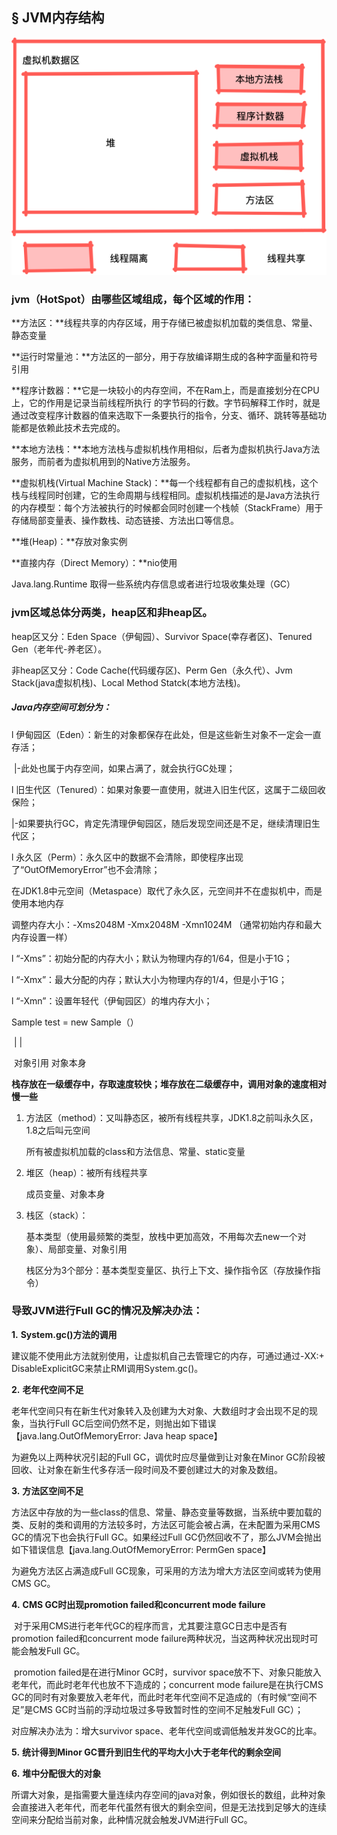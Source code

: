 ## § JVM内存结构

 ![](https://github.com/xubinlee/Notes/blob/master/assets/jvm.png?raw=true)

### jvm（HotSpot）由哪些区域组成，每个区域的作用：

**方法区：**线程共享的内存区域，用于存储已被虚拟机加载的类信息、常量、静态变量

**运行时常量池：**方法区的一部分，用于存放编译期生成的各种字面量和符号引用

**程序计数器：**它是一块较小的内存空间，不在Ram上，而是直接划分在CPU上，它的作用是记录当前线程所执行    的字节码的行数。字节码解释工作时，就是通过改变程序计数器的值来选取下一条要执行的指令，分支、循环、跳转等基础功能都是依赖此技术去完成的。

**本地方法栈：**本地方法栈与虚拟机栈作用相似，后者为虚拟机执行Java方法服务，而前者为虚拟机用到的Native方法服务。

**虚拟机栈(Virtual Machine Stack)：**每一个线程都有自己的虚拟机栈，这个栈与线程同时创建，它的生命周期与线程相同。虚拟机栈描述的是Java方法执行的内存模型：每个方法被执行的时候都会同时创建一个栈帧（StackFrame）用于存储局部变量表、操作数栈、动态链接、方法出口等信息。

**堆(Heap)：**存放对象实例

**直接内存（Direct Memory）：**nio使用

 

Java.lang.Runtime 取得一些系统内存信息或者进行垃圾收集处理（GC）

### jvm区域总体分两类，heap区和非heap区。

heap区又分：Eden Space（伊甸园）、Survivor Space(幸存者区)、Tenured Gen（老年代-养老区）。 

非heap区又分：Code Cache(代码缓存区)、Perm Gen（永久代）、Jvm Stack(java虚拟机栈)、Local Method Statck(本地方法栈)。

##### Java内存空间可划分为：

l   伊甸园区（Eden）：新生的对象都保存在此处，但是这些新生对象不一定会一直存活；

​    |-此处也属于内存空间，如果占满了，就会执行GC处理；

l   旧生代区（Tenured）：如果对象要一直使用，就进入旧生代区，这属于二级回收保险；

​    |-如果要执行GC，肯定先清理伊甸园区，随后发现空间还是不足，继续清理旧生代区；

l   永久区（Perm）：永久区中的数据不会清除，即使程序出现了“OutOfMemoryError”也不会清除；

​    在JDK1.8中元空间（Metaspace）取代了永久区，元空间并不在虚拟机中，而是使用本地内存

调整内存大小：-Xms2048M       -Xmx2048M       -Xmn1024M （通常初始内存和最大内存设置一样）

l   “-Xms”：初始分配的内存大小；默认为物理内存的1/64，但是小于1G；

l   “-Xmx”：最大分配的内存；默认大小为物理内存的1/4，但是小于1G；

l   “-Xmn”：设置年轻代（伊甸园区）的堆内存大小；

 

Sample test = new Sample（）

​                   |                    |     

​         对象引用   		对象本身

**栈存放在一级缓存中，存取速度较快；堆存放在二级缓存中，调用对象的速度相对慢一些**

1. 方法区（method）：又叫静态区，被所有线程共享，JDK1.8之前叫永久区，1.8之后叫元空间

   所有被虚拟机加载的class和方法信息、常量、static变量

2. 堆区（heap）：被所有线程共享

   成员变量、对象本身

3. 栈区（stack）：

   基本类型（使用最频繁的类型，放栈中更加高效，不用每次去new一个对象）、局部变量、对象引用

   栈区分为3个部分：基本类型变量区、执行上下文、操作指令区（存放操作指令）

### 导致JVM进行Full GC的情况及解决办法：

**1.**          **System.gc()方法的调用**

​		建议能不使用此方法就别使用，让虚拟机自己去管理它的内存，可通过通过-XX:+ DisableExplicitGC来禁止RMI调用System.gc()。

**2.**          **老年代空间不足**

​		老年代空间只有在新生代对象转入及创建为大对象、大数组时才会出现不足的现象，当执行Full GC后空间仍然不足，则抛出如下错误【java.lang.OutOfMemoryError: Java heap space】

为避免以上两种状况引起的Full GC，调优时应尽量做到让对象在Minor GC阶段被回收、让对象在新生代多存活一段时间及不要创建过大的对象及数组。

**3.**          **方法区空间不足**

​		方法区中存放的为一些class的信息、常量、静态变量等数据，当系统中要加载的类、反射的类和调用的方法较多时，方法区可能会被占满，在未配置为采用CMS GC的情况下也会执行Full GC。如果经过Full GC仍然回收不了，那么JVM会抛出如下错误信息【java.lang.OutOfMemoryError: PermGen space】 

为避免方法区占满造成Full GC现象，可采用的方法为增大方法区空间或转为使用CMS GC。

**4.**          **CMS GC时出现promotion failed和concurrent mode failure**

​		对于采用CMS进行老年代GC的程序而言，尤其要注意GC日志中是否有promotion failed和concurrent mode failure两种状况，当这两种状况出现时可能会触发Full GC。

​		promotion failed是在进行Minor GC时，survivor space放不下、对象只能放入老年代，而此时老年代也放不下造成的；concurrent mode failure是在执行CMS GC的同时有对象要放入老年代，而此时老年代空间不足造成的（有时候“空间不足”是CMS GC时当前的浮动垃圾过多导致暂时性的空间不足触发Full GC）；

对应解决办法为：增大survivor space、老年代空间或调低触发并发GC的比率。

**5.**          **统计得到Minor GC晋升到旧生代的平均大小大于老年代的剩余空间**

**6.**          **堆中分配很大的对象**

​		所谓大对象，是指需要大量连续内存空间的java对象，例如很长的数组，此种对象会直接进入老年代，而老年代虽然有很大的剩余空间，但是无法找到足够大的连续空间来分配给当前对象，此种情况就会触发JVM进行Full GC。